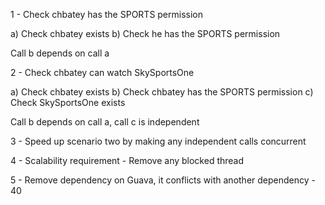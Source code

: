 1 - Check chbatey has the SPORTS permission

a) Check chbatey exists
b) Check he has the SPORTS permission

Call b depends on call a

2 -  Check chbatey can watch SkySportsOne

a) Check chbatey  exists
b) Check chbatey has the SPORTS permission
c) Check SkySportsOne exists

Call b depends on call a, call c is independent

3 - Speed up scenario two by making any independent calls concurrent

4 - Scalability requirement - Remove any blocked thread

5 - Remove dependency on Guava, it conflicts with another dependency - 40






